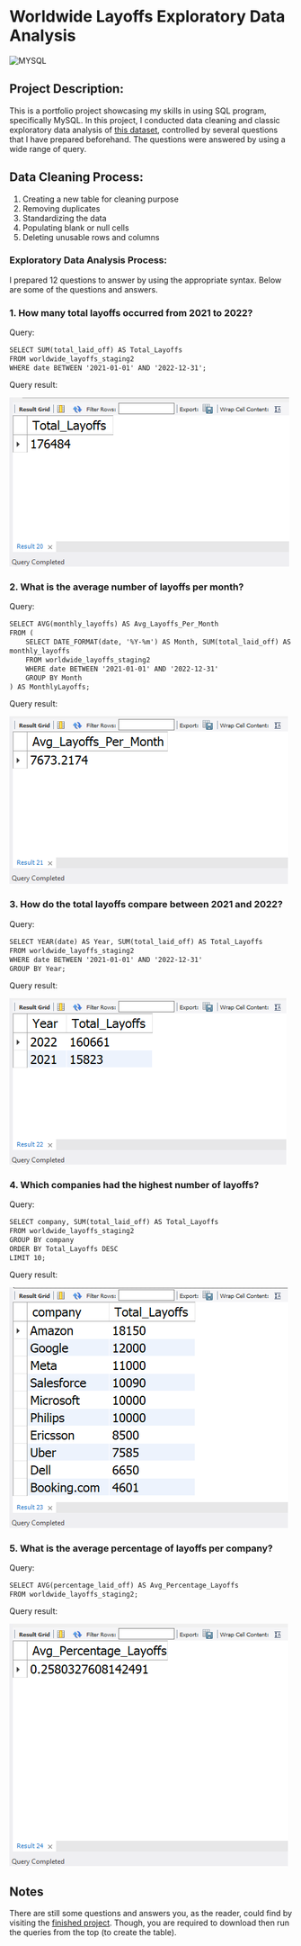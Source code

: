 # **Worldwide Layoffs Exploratory Data Analysis**
![MYSQL](https://img.shields.io/badge/MySQL-005C84?style=for-the-badge&logo=mysql&logoColor=white)

## **Project Description:**

This is a portfolio project showcasing my skills in using SQL program, specifically MySQL. In this project, I conducted data cleaning and classic exploratory data analysis of [this dataset](https://github.com/Fahruni/Worldwide-Layoffs-Exploratory/blob/main/assets/raw_worldwide_layoffs.csv), controlled by several questions that I have prepared beforehand. The questions were answered by using a wide range of query.

## **Data Cleaning Process:**
1. Creating a new table for cleaning purpose
2. Removing duplicates
3. Standardizing the data
4. Populating blank or null cells
5. Deleting unusable rows and columns

### **Exploratory Data Analysis Process:**
I prepared 12 questions to answer by using the appropriate syntax. Below are some of the questions and answers.

### **1. How many total layoffs occurred from 2021 to 2022?**

Query:
```mysql
SELECT SUM(total_laid_off) AS Total_Layoffs
FROM worldwide_layoffs_staging2
WHERE date BETWEEN '2021-01-01' AND '2022-12-31';
```
Query result:

![question1answer](https://github.com/Fahruni/Worldwide-Layoffs-Exploratory/blob/main/assets/Question1_answer.png)

### **2. What is the average number of layoffs per month?**

Query:
```mysql
SELECT AVG(monthly_layoffs) AS Avg_Layoffs_Per_Month
FROM (
    SELECT DATE_FORMAT(date, '%Y-%m') AS Month, SUM(total_laid_off) AS monthly_layoffs
    FROM worldwide_layoffs_staging2
    WHERE date BETWEEN '2021-01-01' AND '2022-12-31'
    GROUP BY Month
) AS MonthlyLayoffs;
```

Query result:

![question2answer](https://github.com/Fahruni/Worldwide-Layoffs-Exploratory/blob/main/assets/Question2_answer.png)

### **3. How do the total layoffs compare between 2021 and 2022?**

Query:
```mysql
SELECT YEAR(date) AS Year, SUM(total_laid_off) AS Total_Layoffs
FROM worldwide_layoffs_staging2
WHERE date BETWEEN '2021-01-01' AND '2022-12-31'
GROUP BY Year;
```

Query result:

![question3answer](https://github.com/Fahruni/Worldwide-Layoffs-Exploratory/blob/main/assets/Question3_answer.png)

### **4. Which companies had the highest number of layoffs?**

Query:
```mysql
SELECT company, SUM(total_laid_off) AS Total_Layoffs
FROM worldwide_layoffs_staging2
GROUP BY company
ORDER BY Total_Layoffs DESC
LIMIT 10;
```

Query result:

![question4answer](https://github.com/Fahruni/Worldwide-Layoffs-Exploratory/blob/main/assets/Question4_answer.png)

### **5. What is the average percentage of layoffs per company?**

Query:
```mysql
SELECT AVG(percentage_laid_off) AS Avg_Percentage_Layoffs
FROM worldwide_layoffs_staging2;
```

Query result:

![question5answer](https://github.com/Fahruni/Worldwide-Layoffs-Exploratory/blob/main/assets/Question5_answer.png)

## **Notes**

There are still some questions and answers you, as the reader, could find by visiting the [finished project](https://github.com/Fahruni/Worldwide-Layoffs-Exploratory/blob/main/assets/Finished_worldwidelayoffs_analysis.sql). Though, you are required to download then run the queries from the top (to create the table).
